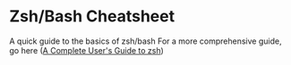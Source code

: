# Zsh/Bash Cheatsheet

A quick guide to the basics of zsh/bash 
For a more comprehensive guide, go here ([A Complete User's Guide to zsh](https://zsh.sourceforge.io/Guide/zshguide.html))
